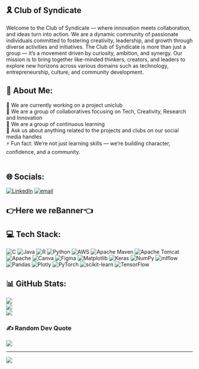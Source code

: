 ## 🎗 Club of Syndicate <br>
Welcome to the Club of Syndicate — where innovation meets collaboration, and ideas turn into action. We are a dynamic community of passionate individuals committed to fostering creativity, leadership, and growth through diverse activities and initiatives. The Club of Syndicate is more than just a group — it’s a movement driven by curiosity, ambition, and synergy. Our mission is to bring together like-minded thinkers, creators, and leaders to explore new horizons across various domains such as technology, entrepreneurship, culture, and community development.

## 💫 About Me:
🔭 We are currently working on a project uniclub<br>👯 We are a group of collaboratives focusing on Tech, Creativity, Research and Innovation<br>🌱 We are a group of continuous learning <br>💬 Ask us about anything related to the projects and clubs on our social media handles<br>⚡ Fun fact: We’re not just learning skills — we’re building character, confidence, and a community.<br><br>

## 🌐 Socials:
[![LinkedIn](https://img.shields.io/badge/LinkedIn-%230077B5.svg?logo=linkedin&logoColor=white)](https://linkedin.com/in/https://www.linkedin.com/in/syndicate-club-45b525366/) [![email](https://img.shields.io/badge/Email-D14836?logo=gmail&logoColor=white)](mailto:syndicatex.25@gmail.com) 

## 👉Here we reBanner👈

## 💻 Tech Stack:
![C](https://img.shields.io/badge/c-%2300599C.svg?style=for-the-badge&logo=c&logoColor=white) ![Java](https://img.shields.io/badge/java-%23ED8B00.svg?style=for-the-badge&logo=openjdk&logoColor=white) ![R](https://img.shields.io/badge/r-%23276DC3.svg?style=for-the-badge&logo=r&logoColor=white) ![Python](https://img.shields.io/badge/python-3670A0?style=for-the-badge&logo=python&logoColor=ffdd54) ![AWS](https://img.shields.io/badge/AWS-%23FF9900.svg?style=for-the-badge&logo=amazon-aws&logoColor=white) ![Apache Maven](https://img.shields.io/badge/Apache%20Maven-C71A36?style=for-the-badge&logo=Apache%20Maven&logoColor=white) ![Apache Tomcat](https://img.shields.io/badge/apache%20tomcat-%23F8DC75.svg?style=for-the-badge&logo=apache-tomcat&logoColor=black) ![Apache](https://img.shields.io/badge/apache-%23D42029.svg?style=for-the-badge&logo=apache&logoColor=white) ![Canva](https://img.shields.io/badge/Canva-%2300C4CC.svg?style=for-the-badge&logo=Canva&logoColor=white) ![Figma](https://img.shields.io/badge/figma-%23F24E1E.svg?style=for-the-badge&logo=figma&logoColor=white) ![Matplotlib](https://img.shields.io/badge/Matplotlib-%23ffffff.svg?style=for-the-badge&logo=Matplotlib&logoColor=black) ![Keras](https://img.shields.io/badge/Keras-%23D00000.svg?style=for-the-badge&logo=Keras&logoColor=white) ![NumPy](https://img.shields.io/badge/numpy-%23013243.svg?style=for-the-badge&logo=numpy&logoColor=white) ![mlflow](https://img.shields.io/badge/mlflow-%23d9ead3.svg?style=for-the-badge&logo=numpy&logoColor=blue) ![Pandas](https://img.shields.io/badge/pandas-%23150458.svg?style=for-the-badge&logo=pandas&logoColor=white) ![Plotly](https://img.shields.io/badge/Plotly-%233F4F75.svg?style=for-the-badge&logo=plotly&logoColor=white) ![PyTorch](https://img.shields.io/badge/PyTorch-%23EE4C2C.svg?style=for-the-badge&logo=PyTorch&logoColor=white) ![scikit-learn](https://img.shields.io/badge/scikit--learn-%23F7931E.svg?style=for-the-badge&logo=scikit-learn&logoColor=white) ![TensorFlow](https://img.shields.io/badge/TensorFlow-%23FF6F00.svg?style=for-the-badge&logo=TensorFlow&logoColor=white)
## 📊 GitHub Stats:
![](https://github-readme-stats.vercel.app/api?username=SyndicateClub&theme=dark&hide_border=false&include_all_commits=false&count_private=false)<br/>
![](https://nirzak-streak-stats.vercel.app/?user=SyndicateClub&theme=dark&hide_border=false)<br/>
![](https://github-readme-stats.vercel.app/api/top-langs/?username=SyndicateClub&theme=dark&hide_border=false&include_all_commits=false&count_private=false&layout=compact)

### ✍️ Random Dev Quote
![](https://quotes-github-readme.vercel.app/api?type=horizontal&theme=radical)

---
[![](https://visitcount.itsvg.in/api?id=SyndicateClub&icon=0&color=0)](https://visitcount.itsvg.in)

<!-- Proudly created with GPRM ( https://gprm.itsvg.in ) -->
